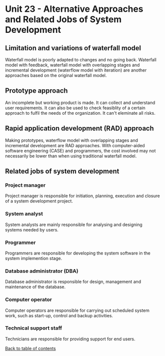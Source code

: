 # Unit 23 - Alternative Approaches and Related Jobs of System Development
## Limitation and variations of waterfall model
Waterfall model is poorly adapted to changes and no going back.
Waterfall model with feedback, waterfall model with overlapping stages and incremental development (waterflow model with iteration) are another approaches based on the original waterfall model.
## Prototype approach
An incomplete but working product is made. It can collect and understand user requirements.
It can also be used to check feasiblity of a certain approach to fulfil the needs of the organization.
It can't eleminate all risks.
## Rapid application development (RAD) approach
Making prototypes, waterflow model with overlapping stages and incremental development are RAD approaches.
With computer-aided software engineering (CASE) and programmers, the cost involved may not necessarily be lower than when using traditional waterfall model.
## Related jobs of system development
### Project manager
Project manager is responsible for initiation, planning, execution and closure of a system development project.
### System analyst
System analysts are mainly responsible for analysing and designing systems needed by users.
### Programmer
Programmers are responsible for developing the system software in the system implemention stage.
### Database administrator (DBA)
Database administrator is responsible for design, management and maintenance of the database.
### Computer operator
Computer operators are responsible for carrying out scheduled system work, such as start-up, control and backup activities.
### Technical support staff
Technicians are responsible for providing support for end users.

[Back to table of contents](../REVISION.md)